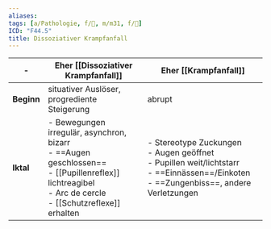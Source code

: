 ```yaml
---
aliases: 
tags: [a/Pathologie, f/💭, m/m31, f/🧠]
ICD: "F44.5"
title: Dissoziativer Krampfanfall
---
```

-|Eher [[Dissoziativer Krampfanfall]]|Eher [[Krampfanfall]]
-|-|-
**Beginn**|situativer Auslöser, progrediente Steigerung|abrupt
**Iktal**|- Bewegungen irregulär, asynchron, bizarr<br>- ==Augen geschlossen==<br>- [[Pupillenreflex]] lichtreagibel<br>- Arc de cercle<br>- [[Schutzreflexe]] erhalten|- Stereotype Zuckungen<br>- Augen geöffnet<br>- Pupillen weit/lichtstarr<br>- ==Einnässen==/Einkoten<br>- ==Zungenbiss==, andere Verletzungen